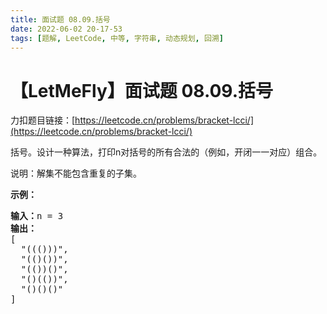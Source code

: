 ```yaml
---
title: 面试题 08.09.括号
date: 2022-06-02 20-17-53
tags: [题解, LeetCode, 中等, 字符串, 动态规划, 回溯]
---
```


# 【LetMeFly】面试题 08.09.括号

力扣题目链接：[https://leetcode.cn/problems/bracket-lcci/](https://leetcode.cn/problems/bracket-lcci/)

<p>括号。设计一种算法，打印n对括号的所有合法的（例如，开闭一一对应）组合。</p>

<p>说明：解集不能包含重复的子集。</p>

<p><strong>示例：</strong></p>

<pre>
<strong>输入：</strong>n = 3
<strong>输出：</strong>
[
  "((()))",
  "(()())",
  "(())()",
  "()(())",
  "()()()"
]
</pre>


    